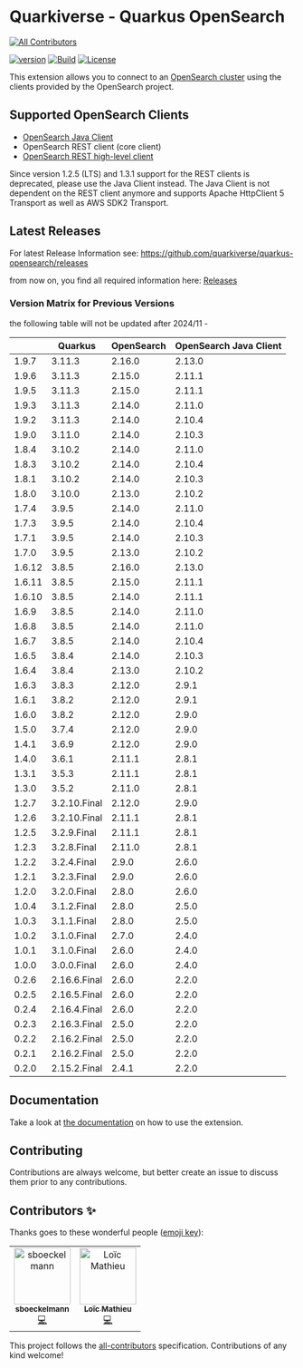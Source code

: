 # Quarkiverse - Quarkus OpenSearch
<!-- ALL-CONTRIBUTORS-BADGE:START - Do not remove or modify this section -->
[![All Contributors](https://img.shields.io/badge/all_contributors-1-orange.svg?style=flat-square)](#contributors-)
<!-- ALL-CONTRIBUTORS-BADGE:END -->
[![version](https://img.shields.io/maven-central/v/io.quarkiverse.opensearch/quarkus-opensearch-parent)](https://repo1.maven.org/maven2/io/quarkiverse/opensearch/)
[![Build](https://github.com/quarkiverse/quarkus-opensearch/workflows/Build/badge.svg)](https://github.com/quarkiverse/quarkus-opensearch/actions?query=workflow%3ABuild)
[![License](https://img.shields.io/badge/License-Apache%202.0-blue.svg)](https://opensource.org/licenses/Apache-2.0)

This extension allows you to connect to an [OpenSearch cluster](https://opensearch.org/) using the clients provided by the OpenSearch project.

## Supported OpenSearch Clients 
- [OpenSearch Java Client](https://opensearch.org/docs/latest/clients/java/)
- OpenSearch REST client (core client)
- [OpenSearch REST high-level client](https://opensearch.org/docs/latest/clients/java-rest-high-level/)

Since version 1.2.5 (LTS) and 1.3.1 support for the REST clients is deprecated, please use the Java Client instead.
The Java Client is not dependent on the REST client anymore and supports Apache HttpClient 5 Transport as well as AWS SDK2 Transport. 

## Latest Releases
For latest Release Information see:
https://github.com/quarkiverse/quarkus-opensearch/releases

from now on, you find all required information here: [Releases](https://github.com/quarkiverse/quarkus-opensearch/releases)

### Version Matrix for Previous Versions

the following table will not be updated after 2024/11 - 

|         | Quarkus      | OpenSearch | OpenSearch Java Client |
|---------|--------------|------------|------------------------|
| 1.9.7   | 3.11.3       | 2.16.0     | 2.13.0                 |
| 1.9.6   | 3.11.3       | 2.15.0     | 2.11.1                 |
| 1.9.5   | 3.11.3       | 2.15.0     | 2.11.1                 |
| 1.9.3   | 3.11.3       | 2.14.0     | 2.11.0                 |
| 1.9.2   | 3.11.3       | 2.14.0     | 2.10.4                 |
| 1.9.0   | 3.11.0       | 2.14.0     | 2.10.3                 |
| 1.8.4   | 3.10.2       | 2.14.0     | 2.11.0                 |
| 1.8.3   | 3.10.2       | 2.14.0     | 2.10.4                 |
| 1.8.1   | 3.10.2       | 2.14.0     | 2.10.3                 |
| 1.8.0   | 3.10.0       | 2.13.0     | 2.10.2                 |
| 1.7.4   | 3.9.5        | 2.14.0     | 2.11.0                 |
| 1.7.3   | 3.9.5        | 2.14.0     | 2.10.4                 |
| 1.7.1   | 3.9.5        | 2.14.0     | 2.10.3                 |
| 1.7.0   | 3.9.5        | 2.13.0     | 2.10.2                 |
| 1.6.12  | 3.8.5        | 2.16.0     | 2.13.0                 |
| 1.6.11  | 3.8.5        | 2.15.0     | 2.11.1                 |
| 1.6.10  | 3.8.5        | 2.14.0     | 2.11.1                 |
| 1.6.9   | 3.8.5        | 2.14.0     | 2.11.0                 |
| 1.6.8   | 3.8.5        | 2.14.0     | 2.11.0                 |
| 1.6.7   | 3.8.5        | 2.14.0     | 2.10.4                 |
| 1.6.5   | 3.8.4        | 2.14.0     | 2.10.3                 |
| 1.6.4   | 3.8.4        | 2.13.0     | 2.10.2                 |
| 1.6.3   | 3.8.3        | 2.12.0     | 2.9.1                  |
| 1.6.1   | 3.8.2        | 2.12.0     | 2.9.1                  |
| 1.6.0   | 3.8.2        | 2.12.0     | 2.9.0                  |
| 1.5.0   | 3.7.4        | 2.12.0     | 2.9.0                  |
| 1.4.1   | 3.6.9        | 2.12.0     | 2.9.0                  |
| 1.4.0   | 3.6.1        | 2.11.1     | 2.8.1                  |
| 1.3.1   | 3.5.3        | 2.11.1     | 2.8.1                  |
| 1.3.0   | 3.5.2        | 2.11.0     | 2.8.1                  |
| 1.2.7   | 3.2.10.Final | 2.12.0     | 2.9.0                  |
| 1.2.6   | 3.2.10.Final | 2.11.1     | 2.8.1                  |
| 1.2.5   | 3.2.9.Final  | 2.11.1     | 2.8.1                  |
| 1.2.3   | 3.2.8.Final  | 2.11.0     | 2.8.1                  |
| 1.2.2   | 3.2.4.Final  | 2.9.0      | 2.6.0                  |
| 1.2.1   | 3.2.3.Final  | 2.9.0      | 2.6.0                  |
| 1.2.0   | 3.2.0.Final  | 2.8.0      | 2.6.0                  |
| 1.0.4   | 3.1.2.Final  | 2.8.0      | 2.5.0                  |
| 1.0.3   | 3.1.1.Final  | 2.8.0      | 2.5.0                  |
| 1.0.2   | 3.1.0.Final  | 2.7.0      | 2.4.0                  |
| 1.0.1   | 3.1.0.Final  | 2.6.0      | 2.4.0                  |
| 1.0.0   | 3.0.0.Final  | 2.6.0      | 2.4.0                  |
| 0.2.6   | 2.16.6.Final | 2.6.0      | 2.2.0                  |
| 0.2.5   | 2.16.5.Final | 2.6.0      | 2.2.0                  |
| 0.2.4   | 2.16.4.Final | 2.6.0      | 2.2.0                  |
| 0.2.3   | 2.16.3.Final | 2.5.0      | 2.2.0                  |
| 0.2.2   | 2.16.2.Final | 2.5.0      | 2.2.0                  |
| 0.2.1   | 2.16.2.Final | 2.5.0      | 2.2.0                  |
| 0.2.0   | 2.15.2.Final | 2.4.1      | 2.2.0                  |

## Documentation

Take a look at [the documentation](https://github.com/quarkiverse/quarkus-opensearch/blob/main/docs/modules/ROOT/pages/index.adoc) on how
to use the extension.

## Contributing

Contributions are always welcome, but better create an issue to discuss them prior to any contributions.

## Contributors ✨

Thanks goes to these wonderful people ([emoji key](https://allcontributors.org/docs/en/emoji-key)):
<!-- ALL-CONTRIBUTORS-LIST:START - Do not remove or modify this section -->
<!-- prettier-ignore-start -->
<!-- markdownlint-disable -->
<table>
  <tbody>
    <tr>
      <td align="center"><a href="https://github.com/sboeckelmann"><img src="https://avatars.githubusercontent.com/u/20949582?v=4?s=100" width="100px;" alt="sboeckelmann"/><br /><sub><b>sboeckelmann</b></sub></a><br /><a href="https://github.com/quarkiverse/quarkus-opensearch/commits?author=sboeckelmann" title="Code">💻</a></td>
      <td align="center"><a href="https://www.loicmathieu.fr"><img src="https://avatars.githubusercontent.com/u/1819009?v=4?s=100" width="100px;" alt="Loïc Mathieu"/><br /><sub><b>Loïc Mathieu</b></sub></a><br /><a href="https://github.com/quarkiverse/quarkus-opensearch/commits?author=loicmathieu" title="Code">💻</a></td>
    </tr>
  </tbody>
</table>

<!-- markdownlint-restore -->
<!-- prettier-ignore-end -->

<!-- ALL-CONTRIBUTORS-LIST:END -->

This project follows the [all-contributors](https://github.com/all-contributors/all-contributors) specification. Contributions of any kind welcome!
